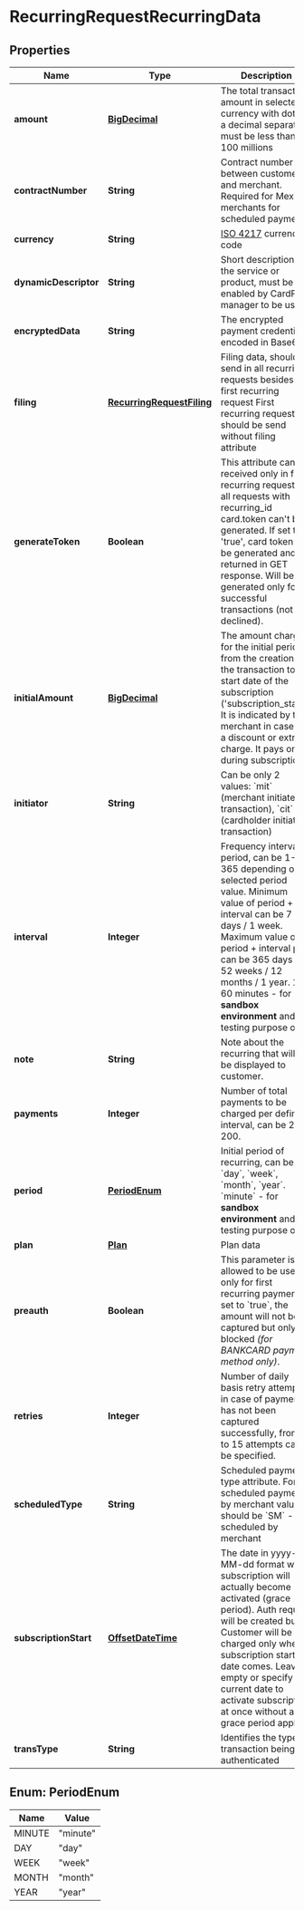 
# RecurringRequestRecurringData

## Properties
Name | Type | Description | Notes
------------ | ------------- | ------------- | -------------
**amount** | [**BigDecimal**](BigDecimal.md) | The total transaction amount in selected currency with dot as a decimal separator, must be less than 100 millions |  [optional]
**contractNumber** | **String** | Contract number between customer and merchant. Required for Mexican merchants for scheduled payments. |  [optional]
**currency** | **String** | [ISO 4217](https://en.wikipedia.org/wiki/ISO_4217) currency code |  [optional]
**dynamicDescriptor** | **String** | Short description of the service or product, must be enabled by CardPay manager to be used. |  [optional]
**encryptedData** | **String** | The encrypted payment credentials encoded in Base64 |  [optional]
**filing** | [**RecurringRequestFiling**](RecurringRequestFiling.md) | Filing data, should be send in all recurring requests besides first recurring request First recurring request should be send without filing attribute |  [optional]
**generateToken** | **Boolean** | This attribute can be received only in first recurring request. In all requests with recurring_id card.token can&#39;t be generated. If set to &#39;true&#39;, card token will be generated and returned in GET response. Will be generated only for successful transactions (not for declined). |  [optional]
**initialAmount** | [**BigDecimal**](BigDecimal.md) | The amount charged for the initial period from the creation of the transaction to the start date of the subscription (&#39;subscription_start&#39;). It is indicated by the merchant in case of a discount or extra charge. It pays once during subscription. |  [optional]
**initiator** | **String** | Can be only 2 values: &#x60;mit&#x60; (merchant initiated transaction), &#x60;cit&#x60; (cardholder initiated transaction) |  [optional]
**interval** | **Integer** | Frequency interval of period, can be 1-365 depending on selected period value. Minimum value of period + interval can be 7 days / 1 week. Maximum value of period + interval plan can be 365 days / 52 weeks / 12 months / 1 year. 1-60 minutes - for **sandbox environment** and testing purpose only. |  [optional]
**note** | **String** | Note about the recurring that will not be displayed to customer. |  [optional]
**payments** | **Integer** | Number of total payments to be charged per defined interval, can be 2-200. |  [optional]
**period** | [**PeriodEnum**](#PeriodEnum) | Initial period of recurring, can be &#x60;day&#x60;, &#x60;week&#x60;, &#x60;month&#x60;, &#x60;year&#x60;.  &#x60;minute&#x60; - for **sandbox environment** and testing purpose only. |  [optional]
**plan** | [**Plan**](Plan.md) | Plan data |  [optional]
**preauth** | **Boolean** | This parameter is allowed to be used only for first recurring payment. If set to &#x60;true&#x60;, the amount will not be captured but only blocked *(for BANKCARD payment method only)*. |  [optional]
**retries** | **Integer** | Number of daily basis retry attempts in case of payment has not been captured successfully, from 1 to 15 attempts can be specified. |  [optional]
**scheduledType** | **String** | Scheduled payment type attribute. For scheduled payments by merchant value should be &#x60;SM&#x60; - scheduled by merchant |  [optional]
**subscriptionStart** | [**OffsetDateTime**](OffsetDateTime.md) | The date in yyyy-MM-dd format when subscription will actually become activated (grace period). Auth request will be created but Customer will be charged only when subscription start date comes. Leave it empty or specify the current date to activate subscription at once without any grace period applied. |  [optional]
**transType** | **String** | Identifies the type of transaction being authenticated |  [optional]


<a name="PeriodEnum"></a>
## Enum: PeriodEnum
Name | Value
---- | -----
MINUTE | &quot;minute&quot;
DAY | &quot;day&quot;
WEEK | &quot;week&quot;
MONTH | &quot;month&quot;
YEAR | &quot;year&quot;



